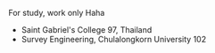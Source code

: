For study, work only Haha
- Saint Gabriel's College 97, Thailand
- Survey Engineering, Chulalongkorn University 102
